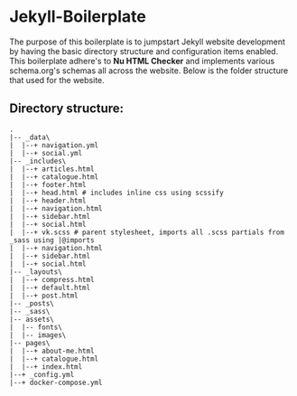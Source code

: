 # Jekyll-Boilerplate

The purpose of this boilerplate is to jumpstart Jekyll website development by having the basic directory structure and configuration items enabled. This boilerplate adhere's to **Nu HTML Checker** and implements various schema.org's schemas all across the website. Below is the folder structure that used for the website.

## Directory structure:

```
.
|-- _data\
|  |--+ navigation.yml
|  |--+ social.yml
|-- _includes\
|  |--+ articles.html
|  |--+ catalogue.html
|  |--+ footer.html
|  |--+ head.html # includes inline css using scssify
|  |--+ header.html
|  |--+ navigation.html
|  |--+ sidebar.html
|  |--+ social.html
|  |--+ vk.scss # parent stylesheet, imports all .scss partials from _sass using |@imports
|  |--+ navigation.html
|  |--+ sidebar.html
|  |--+ social.html
|-- _layouts\
|  |--+ compress.html
|  |--+ default.html
|  |--+ post.html
|-- _posts\
|-- _sass\
|-- assets\
|  |-- fonts\
|  |-- images\
|-- pages\
|  |--+ about-me.html
|  |--+ catalogue.html
|  |--+ index.html
|--+ _config.yml
|--+ docker-compose.yml

```
